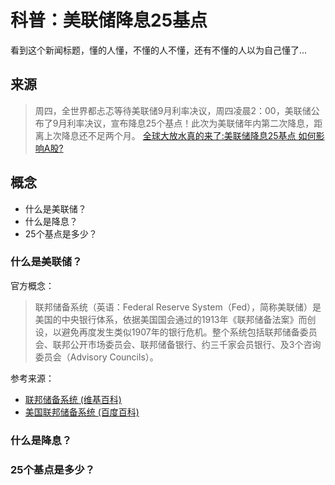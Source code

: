 # 科普：美联储降息25基点

看到这个新闻标题，懂的人懂，不懂的人不懂，还有不懂的人以为自己懂了...

## 来源
> 周四，全世界都忐忑等待美联储9月利率决议，周四凌晨2：00，美联储公布了9月利率决议，宣布降息25个基点！此次为美联储年内第二次降息，距离上次降息还不足两个月。
> [全球大放水真的来了:美联储降息25基点 如何影响A股?](https://finance.sina.com.cn/stock/marketresearch/2019-09-19/doc-iicezzrq6826489.shtml )

## 概念
- 什么是美联储？
- 什么是降息？
- 25个基点是多少？

### 什么是美联储？

官方概念：
> 联邦储备系统（英语：Federal Reserve System（Fed），简称美联储）是美国的中央银行体系，依据美国国会通过的1913年《联邦储备法案》而创设，以避免再度发生类似1907年的银行危机。整个系统包括联邦储备委员会、联邦公开市场委员会、联邦储备银行、约三千家会员银行、及3个咨询委员会（Advisory Councils）。

参考来源：
- [联邦储备系统 (维基百科)](https://zh.wikipedia.org/zh-hans/%E8%81%94%E9%82%A6%E5%82%A8%E5%A4%87%E7%B3%BB%E7%BB%9F)
- [美国联邦储备系统 (百度百科)](https://baike.baidu.com/item/%E7%BE%8E%E5%9B%BD%E8%81%94%E9%82%A6%E5%82%A8%E5%A4%87%E7%B3%BB%E7%BB%9F)

### 什么是降息？

### 25个基点是多少？